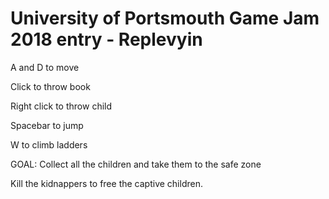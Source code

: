 # University of Portsmouth Game Jam 2018 entry - Replevyin

A and D to move

Click to throw book

Right click to throw child

Spacebar to jump

W to climb ladders

GOAL: Collect all the children and take them to the safe zone

Kill the kidnappers to free the captive children.
